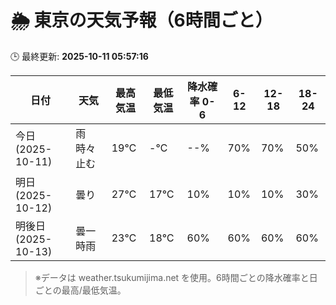# 🌦️ 東京の天気予報（6時間ごと）

🕒 最終更新: **2025-10-11 05:57:16**

| 日付 | 天気 | 最高気温 | 最低気温 | 降水確率 0-6 | 6-12 | 12-18 | 18-24 |
|------|------|----------|----------|------------|------|------|------|
| 今日 (2025-10-11) | 雨時々止む | 19℃ | -℃ | --% | 70% | 70% | 50% |
| 明日 (2025-10-12) | 曇り | 27℃ | 17℃ | 10% | 10% | 10% | 30% |
| 明後日 (2025-10-13) | 曇一時雨 | 23℃ | 18℃ | 60% | 60% | 60% | 60% |

> ※データは weather.tsukumijima.net を使用。6時間ごとの降水確率と日ごとの最高/最低気温。